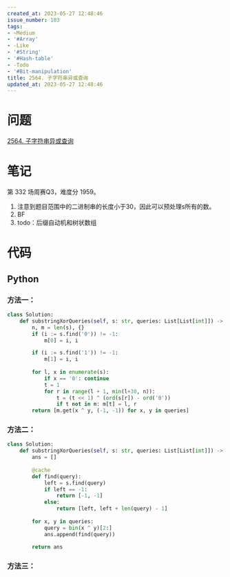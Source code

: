 ```yaml
---
created_at: 2023-05-27 12:48:46
issue_number: 103
tags:
- ~Medium
- '#Array'
- -Like
- '#String'
- '#Hash-table'
- -Todo
- '#Bit-manipulation'
title: 2564. 子字符串异或查询
updated_at: 2023-05-27 12:48:46
---
```


# 问题

[2564. 子字符串异或查询](https://leetcode.cn/problems/substring-xor-queries/)

# 笔记

第 332 场周赛Q3，难度分 1959。

1. 注意到题目范围中的二进制串的长度小于30，因此可以预处理s所有的数。
2. BF
3. todo：后缀自动机和树状数组

# 代码

## Python

### 方法一：

```python
class Solution:
    def substringXorQueries(self, s: str, queries: List[List[int]]) -> List[List[int]]:
        n, m = len(s), {}
        if (i := s.find('0')) != -1:
            m[0] = i, i

        if (i := s.find('1')) != -1:
            m[1] = i, i
        
        for l, x in enumerate(s):
            if x == '0': continue
            t = 1
            for r in range(l + 1, min(l+30, n)):
                t = (t << 1) ^ (ord(s[r]) - ord('0'))
                if t not in m: m[t] = l, r
        return [m.get(x ^ y, (-1, -1)) for x, y in queries]
```

### 方法二：

```python
class Solution:
    def substringXorQueries(self, s: str, queries: List[List[int]]) -> List[List[int]]:
        ans = []
        
        @cache
        def find(query):
            left = s.find(query)
            if left == -1:
                return [-1, -1]
            else:
                return [left, left + len(query) - 1]
            
        for x, y in queries:
            query = bin(x ^ y)[2:]
            ans.append(find(query))
        
        return ans
```

### 方法三：

```python

```